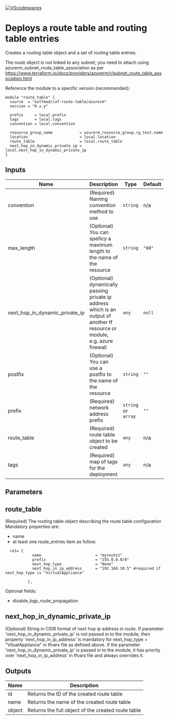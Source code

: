 [![VScodespaces](https://img.shields.io/endpoint?url=https%3A%2F%2Faka.ms%2Fvso-badge)](https://online.visualstudio.com/environments/new?name=terraform-azurerm-caf-route-table&repo=aztfmod/terraform-azurerm-caf-route-table)

# Deploys a route table and routing table entries

Creates a routing table object and a set of routing table entries.

The route object is not linked to any subnet, you need to attach using azurerm_subnet_route_table_association
as per https://www.terraform.io/docs/providers/azurerm/r/subnet_route_table_association.html

Reference the module to a specific version (recommended):
```hcl
module "route_table" {
  source  = "aztfmod/caf-route-table/azurerm"
  version = "0.x.y"

  prefix     = local.prefix
  tags       = local.tags
  convention = local.convention

  resource_group_name            = azurerm_resource_group.rg_test.name
  location                       = local.location
  route_table                    = local.route_table
  next_hop_in_dynamic_private_ip = local.next_hop_in_dynamic_private_ip
}
```

## Inputs

| Name | Description | Type | Default | Required |
|------|-------------|------|---------|:--------:|
| convention | (Required) Naming convention method to use | `string` | n/a | yes |
| max\_length | (Optional) You can speficy a maximum length to the name of the resource | `string` | `"60"` | no |
| next\_hop\_in\_dynamic\_private\_ip | (Optional) dynamically passing private ip address which is an output of another tf resource or module, e.g. azure firewall | `any` | `null` | no |
| postfix | (Optional) You can use a postfix to the name of the resource | `string` | `""` | no |
| prefix | (Required) network address prefix | `string` or `array` | `""` | yes |
| route\_table | (Required) route table object to be created | `any` | n/a | yes |
| tags | (Required) map of tags for the deployment | `any` | n/a | yes |


## Parameters

## route_table
(Required) The routing table object describing the route table configuration
Mandatory properties are:
- name
- at least one route_entries item as follow:
```hcl
  re1= {
            name                        = "myroute1"
            prefix                      = "255.0.0.0/8"
            next_hop_type               = "None"
            next_hop_in_ip_address      = "192.168.10.5" #required if next_hop_type is "VirtualAppliance"

          },
```
Optional fields:
- disable_bgp_route_propagation

## next_hop_in_dynamic_private_ip
(Optional) String in CIDR format of next hop ip address in route. If parameter 'next_hop_in_dynamic_private_ip' is not passed in to the module, then property 'next_hop_in_ip_address' is mandatory for next_hop_type = "VitualAppliance" in tfvars file as defined above.
If the parameter 'next_hop_in_dynamic_private_ip' is passed in to the module, it has priority over 'next_hop_in_ip_address' in tfvars file and always overrides it.


## Outputs

| Name | Description |
|------|-------------|
| id | Returns the ID of the created route table |
| name | Returns the name of the created route table |
| object | Returns the full object of the created route table |
